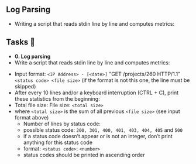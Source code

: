 ## Log Parsing

- Writing a script that reads stdin line by line and computes metrics:

## Tasks :page_with_curl:

* **0. Log parsing**
* Write a script that reads stdin line by line and computes metrics:

- Input format: `<IP Address> - [<date>]` "GET /projects/260 HTTP/1.1" `<status code> <file size>` (if the format is not this one, the line must be skipped)
- After every 10 lines and/or a keyboard interruption (CTRL + C), print these statistics from the beginning:
- Total file size: File size: `<total size>`
- where `<total size>` is the sum of all previous `<file size>` (see input format above)
    - Number of lines by status code:
    - possible status code: `200, 301, 400, 401, 403, 404, 405` and `500`
    - if a status code doesn’t appear or is not an integer, don’t print anything for this status code
    - format: `<status code>`: `<number>`
    - status codes should be printed in ascending order